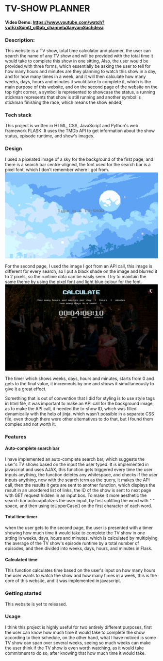# TV-SHOW PLANNER
#### Video Demo: https://www.youtube.com/watch?v=IEzx8xmD_gI&ab_channel=SanyamSachdeva
### Description:
This website is a TV show, total time calculator and planner, the user can search the name of any TV show and will be provided with the total time it would take to complete this show in one sitting, Also, the user would be provided with three forms, which essentially be asking the user to tell for how many hours and minutes are they planning to watch this show in a day, and for how many times in a week, and it will then calculate how many weeks, days, hours and minutes it would take to complete it, which is the main purpose of this website, and on the second page of the website on the top right corner, a symbol is represented to showcase the status, a running stickman represents that show is still running and another symbol is stickman finishing the race, which means the show ended, 

### Tech stack
This project is written in HTML, CSS, JavaScript and Python's web framework FLASK. It uses the TMDb API to get information about the show status, episode runtime, and show's images.

### Design
I used a pixelated image of a sky for the background of the first page, and there is a search bar centre-aligned, the font used for the search bar is a pixel font, which I don't remember where I got from.
![alt text](homepage.png)



For the second page, I used the image I got from an API call, this image is different for every search, so I put a black shade on the image and blurred it to 2 pixels, so the runtime data can be easily seen. I try to maintain the same theme by using the pixel font and light blue colour for the font.
![alt text](calculate.png)

The timer which shows weeks, days, hours and minutes, starts from 0 and gets to the final value, it increments by one and shows it simultaneously to give it a great effect.

Something that is out of convention that I did for styling is to use style tags in html file, it was important to make an API call for the background image, as to make the API call, it needed the tv-show ID, which was filled dynamically with the help of jinja, which wasn't possible in a separate CSS file, even though there were other alternatives to do that, but I found them complex and not worth it.

### Features
#### Auto-complete search bar
I have implemented an auto-complete search bar, which suggests the user's TV shows based on the input the user typed. It is implemented in javascript and uses AJAX, this function gets triggered every time the user inputs anything, the function deletes any whitespace, and checks if the user inputs anything, now with the search term as the query, it makes the API call, then the results it gets are sent to another function, which displays the result in an unordered list of links, the ID of the show is sent to next page with GET request hidden in an input box. To make it more aesthetic the search bar autocapitalizes the user input, by first splitting the word with " " space, and then using toUpperCase() on the first character of each word.

#### Total time timer
when the user gets to the second page, the user is presented with a timer showing how much time it would take to complete the TV show in one sitting in weeks, days, hours and minutes. which is calculated by multiplying the average of the TV show's episode runtime by a total number of episodes, and then divided into weeks, days, hours, and minutes in Flask. 

#### Calculated time
This function calculates time based on the user's input on how many hours the user wants to watch the show and how many times in a week, this is the core of this website, and it was implemented in javascript. 

### Getting started
This website is yet to released.

### Usage
I think this project is highly useful for two entirely different purposes, first the user can know how much time it would take to complete the show according to their schedule, on the other hand, what I have noticed is some TV show can span over several weeks, seeing so much weeks can make the user think if the TV show is even worth watching, as it would take commitment to do so, after knowing that how much time it would take.